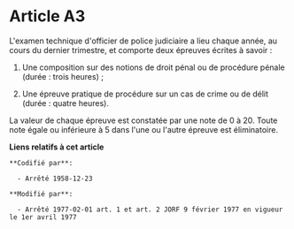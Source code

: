 # Article A3

L'examen technique d'officier de police judiciaire a lieu chaque année, au cours du dernier trimestre, et comporte deux
épreuves écrites à savoir :

1. Une composition sur des notions de droit pénal ou de procédure pénale (durée : trois heures) ;

2. Une épreuve pratique de procédure sur un cas de crime ou de délit (durée : quatre heures).

La valeur de chaque épreuve est constatée par une note de 0 à 20. Toute note égale ou inférieure à 5 dans l'une ou l'autre
épreuve est éliminatoire.

**Liens relatifs à cet article**

	**Codifié par**:

	  - Arrêté 1958-12-23

	**Modifié par**:

	  - Arrêté 1977-02-01 art. 1 et art. 2 JORF 9 février 1977 en vigueur le 1er avril 1977
